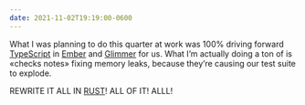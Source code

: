 ```yaml
---
date: 2021-11-02T19:19:00-0600
---
```


What I was planning to do this quarter at work was 100% driving forward [TypeScript][ts] in [Ember][ember] and [Glimmer][glimmer] for us. What I’m actually doing a ton of is «checks notes» fixing memory leaks, because they’re causing our test suite to explode.

[ts]: https://www.typescriptlang.org
[ember]: https://emberjs.com/
[glimmer]: https://glimmerjs.com

REWRITE IT ALL IN [RUST][rust]! ALL OF IT! ALLL!

[rust]: https://www.rustlang.org